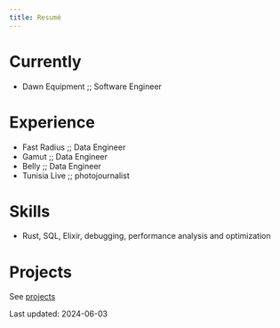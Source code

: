 ```yaml
---
title: Resumé
---
```


# Currently

- Dawn Equipment ;; Software Engineer

<p></p>

# Experience

- Fast Radius ;; Data Engineer
- Gamut ;; Data Engineer
- Belly ;; Data Engineer
- Tunisia Live ;; photojournalist

<p></p>

# Skills

- Rust, SQL, Elixir, debugging, performance analysis and optimization

<p></p>

# Projects

See [projects](projects.html)

Last updated: 2024-06-03
